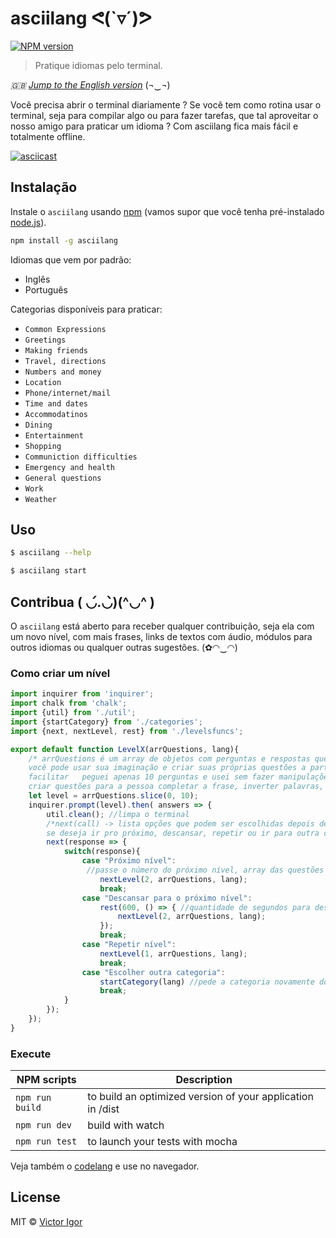 # asciilang ᕙ(`▿´)ᕗ

[![NPM version][npm-image]][npm-url] 

[npm-image]: https://badge.fury.io/js/asciilang.svg
[npm-url]: https://npmjs.org/package/asciilang

> Pratique idiomas pelo terminal.

*:uk: [Jump to the English version](README-eng.md)* (¬‿¬)

Você precisa abrir o terminal diariamente ? Se você tem como rotina usar o terminal, seja para compilar algo ou para fazer tarefas, que tal aproveitar o nosso amigo para praticar um idioma ? Com asciilang fica mais fácil e totalmente offline.

[![asciicast](https://asciinema.org/a/84766.png)](https://asciinema.org/a/84766)

## Instalação

Instale o `asciilang` usando [npm](https://www.npmjs.com/) (vamos supor que você tenha pré-instalado [node.js](https://nodejs.org/)).

```bash
npm install -g asciilang
```

Idiomas que vem por padrão:

- Inglês
- Português

Categorias disponíveis para praticar:

- `Common Expressions`
- `Greetings`
- `Making friends`
- `Travel, directions`
- `Numbers and money`
- `Location`
- `Phone/internet/mail`
- `Time and dates`
- `Accommodatinos`
- `Dining`
- `Entertainment`
- `Shopping`
- `Communiction difficulties`
- `Emergency and health`
- `General questions`
- `Work`
- `Weather`

## Uso

```bash
$ asciilang --help
```

```bash
$ asciilang start
```

## Contribua ( ◡́.◡̀)\(^◡^ )

O `asciilang` está aberto para receber qualquer contribuição, seja ela com um novo nível, com mais frases, links de textos com áudio, módulos para outros idiomas ou qualquer outras sugestões. (✿◠‿◠) 

### Como criar um nível

```js
import inquirer from 'inquirer';
import chalk from 'chalk';
import {util} from './util';
import {startCategory} from './categories';
import {next, nextLevel, rest} from './levelsfuncs';

export default function LevelX(arrQuestions, lang){
	/* arrQuestions é um array de objetos com perguntas e respostas que foi escolhido, com isso 
	você pode usar sua imaginação e criar suas próprias questões a partir dela. Nesse exemplo pra 
	facilitar	peguei apenas 10 perguntas e usei sem fazer manipulações (como por exemplo 
	criar questões para a pessoa completar a frase, inverter palavras, inverter respostas, etc). */
	let level = arrQuestions.slice(0, 10); 
	inquirer.prompt(level).then( answers => {
		util.clean(); //limpa o terminal
		/*next(call) -> lista opções que podem ser escolhidas depois de acabar o nível,
		se deseja ir pro próximo, descansar, repetir ou ir para outra categoria*/
		next(response => { 
			switch(response){
				case "Próximo nível":
				 //passe o número do próximo nível, array das questões e aa lang
					nextLevel(2, arrQuestions, lang);
					break;
				case "Descansar para o próximo nível":
					rest(600, () => { //quantidade de segundos para descansar
						nextLevel(2, arrQuestions, lang);
					});
					break;
				case "Repetir nível":
					nextLevel(1, arrQuestions, lang);
					break;
				case "Escolher outra categoria":
					startCategory(lang) //pede a categoria novamente do usuário
					break;
			}
		});
	});
}
```

### Execute

|NPM scripts| Description
|---|---|
| `npm run build` | to build an optimized version of your application in /dist
| `npm run dev` | build with watch
| `npm run test` | to launch your tests with mocha

Veja também o [codelang](https://github.com/victorvoid/codelang) e use no navegador.

## License

MIT © [Victor Igor](https://github.com/VictorVoid/)

